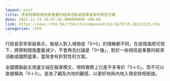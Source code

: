 ```yaml
---
layout: post
title: 李家超稱對相信是重要的經濟活動或盛事會有針對性方案
date: 2022-11-15 18:07:42.000000000 +08:00
link: https://news.rthk.hk/rthk/ch/component/k2/1675715-20221115.htm
categories: rthk
---
```


行政長官李家超表示，每個人對入境檢疫「0+0」的理解都不同，在疫情風險可控下，將限制措施盡量減少，不會再去討論是「0+幾」，對於一些相信是重要的經濟活動或國際盛事，當局會有針對性的方案。

全國僑聯副主席盧文端在報章撰文，現時實際上已差不多等於「0＋0」，而不可以直接稱為「0＋0」，是為了顧及內地的觀感，以更好地與內地入境安排相銜接。
